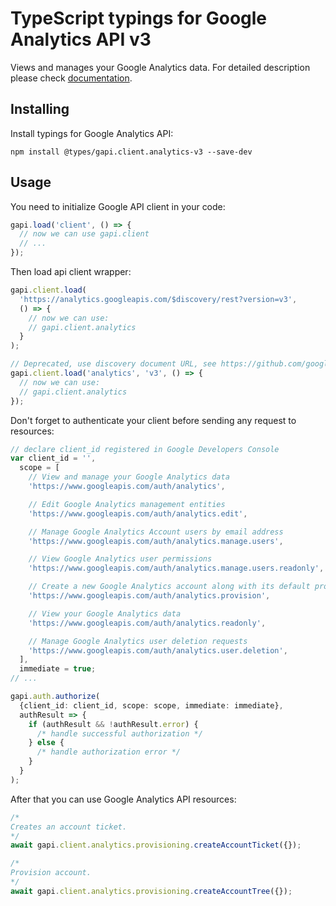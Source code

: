 # TypeScript typings for Google Analytics API v3

Views and manages your Google Analytics data.
For detailed description please check [documentation](https://developers.google.com/analytics/).

## Installing

Install typings for Google Analytics API:

```
npm install @types/gapi.client.analytics-v3 --save-dev
```

## Usage

You need to initialize Google API client in your code:

```typescript
gapi.load('client', () => {
  // now we can use gapi.client
  // ...
});
```

Then load api client wrapper:

```typescript
gapi.client.load(
  'https://analytics.googleapis.com/$discovery/rest?version=v3',
  () => {
    // now we can use:
    // gapi.client.analytics
  }
);
```

```typescript
// Deprecated, use discovery document URL, see https://github.com/google/google-api-javascript-client/blob/master/docs/reference.md#----gapiclientloadname----version----callback--
gapi.client.load('analytics', 'v3', () => {
  // now we can use:
  // gapi.client.analytics
});
```

Don't forget to authenticate your client before sending any request to resources:

```typescript
// declare client_id registered in Google Developers Console
var client_id = '',
  scope = [
    // View and manage your Google Analytics data
    'https://www.googleapis.com/auth/analytics',

    // Edit Google Analytics management entities
    'https://www.googleapis.com/auth/analytics.edit',

    // Manage Google Analytics Account users by email address
    'https://www.googleapis.com/auth/analytics.manage.users',

    // View Google Analytics user permissions
    'https://www.googleapis.com/auth/analytics.manage.users.readonly',

    // Create a new Google Analytics account along with its default property and view
    'https://www.googleapis.com/auth/analytics.provision',

    // View your Google Analytics data
    'https://www.googleapis.com/auth/analytics.readonly',

    // Manage Google Analytics user deletion requests
    'https://www.googleapis.com/auth/analytics.user.deletion',
  ],
  immediate = true;
// ...

gapi.auth.authorize(
  {client_id: client_id, scope: scope, immediate: immediate},
  authResult => {
    if (authResult && !authResult.error) {
      /* handle successful authorization */
    } else {
      /* handle authorization error */
    }
  }
);
```

After that you can use Google Analytics API resources: <!-- TODO: make this work for multiple namespaces -->

```typescript
/*
Creates an account ticket.
*/
await gapi.client.analytics.provisioning.createAccountTicket({});

/*
Provision account.
*/
await gapi.client.analytics.provisioning.createAccountTree({});
```
